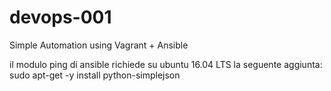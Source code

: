 # devops-001
Simple Automation using Vagrant + Ansible

il modulo ping di ansible richiede su ubuntu 16.04 LTS la seguente aggiunta:
sudo apt-get -y install python-simplejson

